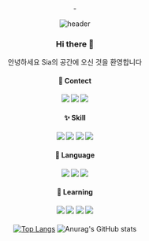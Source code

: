 <div align="center">-
  
![header](https://capsule-render.vercel.app/api?type=waving&color=gradient&height=150&section=header&text=Sia's%20home&fontSize=40&animation=fadeIn)

  ### Hi there 👋
안녕하세요 Sia의 공간에 오신 것을 환영합니다

  #### 💞️ Contect
  #### <a href="https://notefolio.net/"><img src="https://img.shields.io/badge/Instagram-E4405F??style=for-the-badge&logo=Instagram&logoColor=white"/></a> <a href="https://notefolio.net/"><img src="https://img.shields.io/badge/KakaoTalk-FFCD00??style=for-the-badge&logo=kakaotalk&logoColor=2f1110"/></a> <a href="https://notefolio.net/"><img src="https://img.shields.io/badge/Notion-black??style=for-the-badge&logo=Notion&logoColor=White"/></a>

  #### ✨ Skill
  #### <img src="https://img.shields.io/badge/포토샵-55a1d8??style=plastic&logo=Adobe Photoshop&logoColor=061f34"/> <img src="https://img.shields.io/badge/일러스트레이터-f89a1c??style=for-the-badge&logo=Adobe Illustrator&logoColor=2f1110"/> <img src="https://img.shields.io/badge/인디자인-ee3868??style=for-the-badge&logo=Adobe Indesign&logoColor=450f22"/> <img src="https://img.shields.io/badge/웹플로우-4353FF??style=plastic&logo=Webflow&logoColor=white"/>

  #### 👀 Language 
  #### <img src="https://img.shields.io/badge/HTML5-ff8f83??style=for-the-badge&logo=HTML5&logoColor=ce250f"/> <img src="https://img.shields.io/badge/CSS3-5bb0ce??style=for-the-badge&logo=CSS3&logoColor=09507c"/> <img src="https://img.shields.io/badge/JavaScript-93823a??style=for-the-badge&logo=JavaScript&logoColor=ffe473"/>

  #### 🌱 Learning
  #### <img src="https://img.shields.io/badge/프리미어프로-9999FF??style=plastic&logo=Adobe Premiere Pro&logoColor=061f34"/> <img src="https://img.shields.io/badge/애프터이펙트-ae8edd??style=for-the-badge&logo=Adobe After Effects&logoColor=2f1110"/> <img src="https://img.shields.io/badge/드림위버-cb73af??style=for-the-badge&logo=Adobe Dreamweaver&logoColor=460436"/> <img src="https://img.shields.io/badge/리액트-4ca4bf??style=for-the-badge&logo=React&logoColor=450f22"/>

[![Top Langs](https://github-readme-stats.vercel.app/api/top-langs/?username=anuraghazra&theme=rose)](https://github.com/anuraghazra/github-readme-stats)
![Anurag's GitHub stats](https://github-readme-stats.vercel.app/api?username=Sia)

